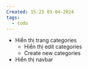 ```yaml
---
Created: 15:23 03-04-2024
tags:
  - todo
---
```


- Hiển thị trang categories
	- Hiển thị edit categories 
	- Create new categories
- Hiển thị navbar